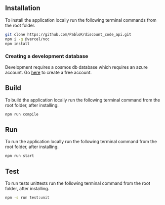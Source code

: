 ## Installation

To install the application locally run the following terminal commands from the root folder.

```bash
git clone https://github.com/PabloK/discount_code_api.git
npm i -g @vercel/ncc
npm install
```

### Creating a development database

Development requires a cosmos db database which requires an azure account. Go [here](https://azure.microsoft.com/en-gb/free/) to create a free account.

## Build

To build the application locally run the following terminal command from the root folder, after installing.

```bash
npm run compile
```

## Run

To run the application locally run the following terminal command from the root folder, after installing.

```bash
npm run start
```

## Test

To run tests unittests run the following terminal command from the root folder, after installing.

```bash
npm -s run test:unit
```

